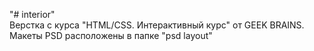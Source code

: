 "# interior" <br>
Верстка с курса "HTML/CSS. Интерактивный курс" от GEEK BRAINS.<br>
Макеты PSD расположены в папке "psd layout"
